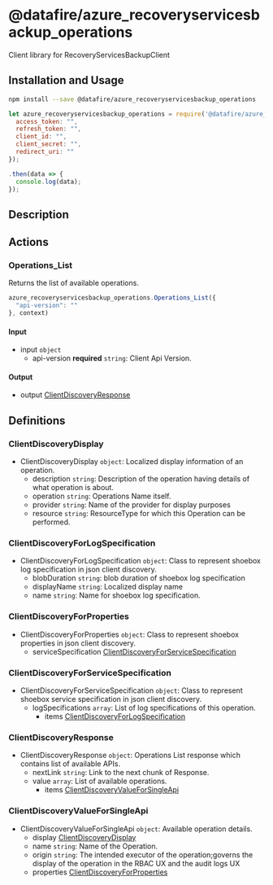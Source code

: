 # @datafire/azure_recoveryservicesbackup_operations

Client library for RecoveryServicesBackupClient

## Installation and Usage
```bash
npm install --save @datafire/azure_recoveryservicesbackup_operations
```
```js
let azure_recoveryservicesbackup_operations = require('@datafire/azure_recoveryservicesbackup_operations').create({
  access_token: "",
  refresh_token: "",
  client_id: "",
  client_secret: "",
  redirect_uri: ""
});

.then(data => {
  console.log(data);
});
```

## Description



## Actions

### Operations_List
Returns the list of available operations.


```js
azure_recoveryservicesbackup_operations.Operations_List({
  "api-version": ""
}, context)
```

#### Input
* input `object`
  * api-version **required** `string`: Client Api Version.

#### Output
* output [ClientDiscoveryResponse](#clientdiscoveryresponse)



## Definitions

### ClientDiscoveryDisplay
* ClientDiscoveryDisplay `object`: Localized display information of an operation.
  * description `string`: Description of the operation having details of what operation is about.
  * operation `string`: Operations Name itself.
  * provider `string`: Name of the provider for display purposes
  * resource `string`: ResourceType for which this Operation can be performed.

### ClientDiscoveryForLogSpecification
* ClientDiscoveryForLogSpecification `object`: Class to represent shoebox log specification in json client discovery.
  * blobDuration `string`: blob duration of shoebox log specification
  * displayName `string`: Localized display name
  * name `string`: Name for shoebox log specification.

### ClientDiscoveryForProperties
* ClientDiscoveryForProperties `object`: Class to represent shoebox properties in json client discovery.
  * serviceSpecification [ClientDiscoveryForServiceSpecification](#clientdiscoveryforservicespecification)

### ClientDiscoveryForServiceSpecification
* ClientDiscoveryForServiceSpecification `object`: Class to represent shoebox service specification in json client discovery.
  * logSpecifications `array`: List of log specifications of this operation.
    * items [ClientDiscoveryForLogSpecification](#clientdiscoveryforlogspecification)

### ClientDiscoveryResponse
* ClientDiscoveryResponse `object`: Operations List response which contains list of available APIs.
  * nextLink `string`: Link to the next chunk of Response.
  * value `array`: List of available operations.
    * items [ClientDiscoveryValueForSingleApi](#clientdiscoveryvalueforsingleapi)

### ClientDiscoveryValueForSingleApi
* ClientDiscoveryValueForSingleApi `object`: Available operation details.
  * display [ClientDiscoveryDisplay](#clientdiscoverydisplay)
  * name `string`: Name of the Operation.
  * origin `string`: The intended executor of the operation;governs the display of the operation in the RBAC UX and the audit logs UX
  * properties [ClientDiscoveryForProperties](#clientdiscoveryforproperties)


